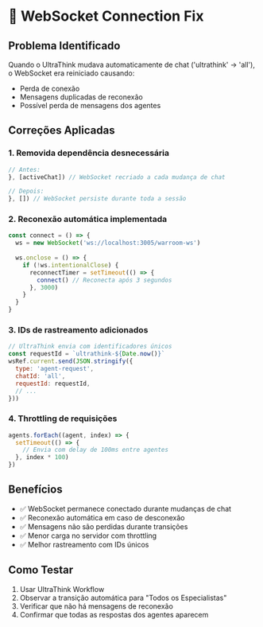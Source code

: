 # 🔧 WebSocket Connection Fix

## Problema Identificado
Quando o UltraThink mudava automaticamente de chat ('ultrathink' → 'all'), o WebSocket era reiniciado causando:
- Perda de conexão
- Mensagens duplicadas de reconexão 
- Possível perda de mensagens dos agentes

## Correções Aplicadas

### 1. Removida dependência desnecessária
```javascript
// Antes:
}, [activeChat]) // WebSocket recriado a cada mudança de chat

// Depois:
}, []) // WebSocket persiste durante toda a sessão
```

### 2. Reconexão automática implementada
```javascript
const connect = () => {
  ws = new WebSocket('ws://localhost:3005/warroom-ws')
  
  ws.onclose = () => {
    if (!ws.intentionalClose) {
      reconnectTimer = setTimeout(() => {
        connect() // Reconecta após 3 segundos
      }, 3000)
    }
  }
}
```

### 3. IDs de rastreamento adicionados
```javascript
// UltraThink envia com identificadores únicos
const requestId = `ultrathink-${Date.now()}`
wsRef.current.send(JSON.stringify({
  type: 'agent-request',
  chatId: 'all',
  requestId: requestId,
  // ...
}))
```

### 4. Throttling de requisições
```javascript
agents.forEach((agent, index) => {
  setTimeout(() => {
    // Envia com delay de 100ms entre agentes
  }, index * 100)
})
```

## Benefícios
- ✅ WebSocket permanece conectado durante mudanças de chat
- ✅ Reconexão automática em caso de desconexão
- ✅ Mensagens não são perdidas durante transições
- ✅ Menor carga no servidor com throttling
- ✅ Melhor rastreamento com IDs únicos

## Como Testar
1. Usar UltraThink Workflow
2. Observar a transição automática para "Todos os Especialistas"
3. Verificar que não há mensagens de reconexão
4. Confirmar que todas as respostas dos agentes aparecem